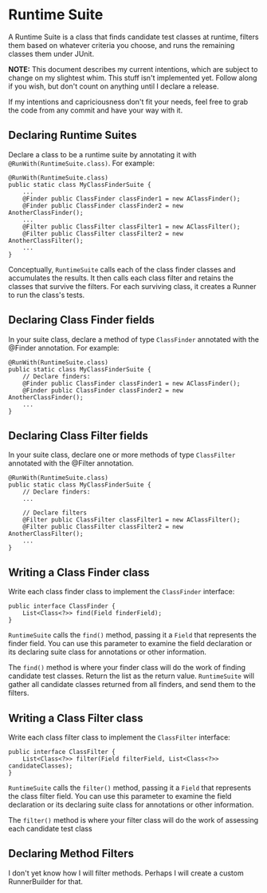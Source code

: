 # Runtime Suite

A Runtime Suite is a class that finds candidate test classes at runtime, filters them based on whatever criteria you choose, and runs the remaining classes them under JUnit.

**NOTE:** This document describes my current intentions, which are subject to change on my slightest whim. This stuff isn't implemented yet. Follow along if you wish, but don't count on anything until I declare a release.

If my intentions and capriciousness don't fit your needs, feel free to grab the code from any commit and have your way with it.

## Declaring Runtime Suites

Declare a class to be a runtime suite by annotating it with `@RunWith(RuntimeSuite.class)`. For example:

    @RunWith(RuntimeSuite.class)
    public static class MyClassFinderSuite {
        ...
    	@Finder public ClassFinder classFinder1 = new AClassFinder();
    	@Finder public ClassFinder classFinder2 = new AnotherClassFinder();
    	...
    	@Filter public ClassFilter classFilter1 = new AClassFilter();
    	@Filter public ClassFilter classFilter2 = new AnotherClassFilter();
    	...
    }

Conceptually, `RuntimeSuite` calls each of the class finder classes and accumulates the results. It then calls each class filter and retains the classes that survive the filters. For each surviving class, it creates a Runner to run the class's tests.

## Declaring Class Finder fields

In your suite class, declare a method of type `ClassFinder` annotated with the @Finder annotation. For example:

    @RunWith(RuntimeSuite.class)
    public static class MyClassFinderSuite {
        // Declare finders:
    	@Finder public ClassFinder classFinder1 = new AClassFinder();
    	@Finder public ClassFinder classFinder2 = new AnotherClassFinder();
    	...
    }

## Declaring Class Filter fields

In your suite class, declare one or more methods of type `ClassFilter` annotated with the @Filter annotation.

    @RunWith(RuntimeSuite.class)
    public static class MyClassFinderSuite {
        // Declare finders:
        ...

        // Declare filters
    	@Filter public ClassFilter classFilter1 = new AClassFilter();
    	@Filter public ClassFilter classFilter2 = new AnotherClassFilter();
    	...
    }


## Writing a Class Finder class

Write each class finder class to implement the `ClassFinder` interface:

    public interface ClassFinder {
        List<Class<?>> find(Field finderField);
    }

`RuntimeSuite` calls the `find()` method, passing it a `Field` that represents the finder field. You can use this parameter to examine the field declaration or its declaring suite class for annotations or other information.

The `find()` method is where your finder class will do the work of finding candidate test classes. Return the list as the return value. `RuntimeSuite` will gather all candidate classes returned from all finders, and send them to the filters.


## Writing a Class Filter class

Write each class filter class to implement the `ClassFilter` interface:

    public interface ClassFilter {
        List<Class<?>> filter(Field filterField, List<Class<?>> candidateClasses);
    }

`RuntimeSuite` calls the `filter()` method, passing it a `Field` that represents the class filter field. You can use this parameter to examine the field declaration or its declaring suite class for annotations or other information.

The `filter()` method is where your filter class will do the work of assessing each candidate test class

## Declaring Method Filters
I don't yet know how I will filter methods. Perhaps I will create a custom RunnerBuilder for that.